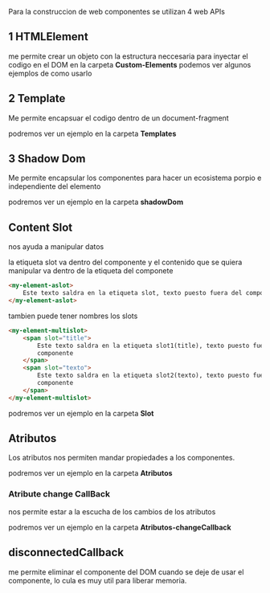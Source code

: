Para la construccion de web componentes se utilizan 4 web APIs

## 1 HTMLElement

me permite crear un objeto con la estructura neccesaria para inyectar el codigo en el DOM
en la carpeta **Custom-Elements** podemos ver algunos ejemplos de como usarlo

## 2 Template

Me permite encapsuar el codigo dentro de un document-fragment

podremos ver un ejemplo en la carpeta **Templates**

## 3 Shadow Dom

Me permite encapsular los componentes para hacer un ecosistema porpio e independiente del elemento

podremos ver un ejemplo en la carpeta **shadowDom**

## Content Slot

nos ayuda a manipular datos

la etiqueta slot va dentro del componente y el contenido que se quiera manipular va dentro de la etiqueta del componete

```html
<my-element-aslot>
    Este texto saldra en la etiqueta slot, texto puesto fuera del componente
</my-element-aslot>
```

tambien puede tener nombres los slots

```html
<my-element-multislot>
    <span slot="title">
        Este texto saldra en la etiqueta slot1(title), texto puesto fuera del
        componente
    </span>
    <span slot="texto">
        Este texto saldra en la etiqueta slot2(texto), texto puesto fuera del
        componente
    </span>
</my-element-multislot>
```

podremos ver un ejemplo en la carpeta **Slot**

## Atributos

Los atributos nos permiten mandar propiedades a los componentes.

podremos ver un ejemplo en la carpeta **Atributos**

### Atribute change CallBack

nos permite estar a la escucha de los cambios de los atributos

podremos ver un ejemplo en la carpeta **Atributos-changeCallback**

## disconnectedCallback

me permite eliminar el componente del DOM cuando se deje de usar el componente, lo cula es muy util para liberar memoria.
